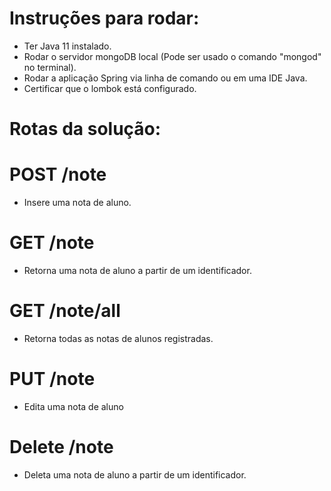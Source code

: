 # Instruções para rodar:
- Ter Java 11 instalado.
- Rodar o servidor mongoDB local (Pode ser usado o comando "mongod" no terminal).
- Rodar a aplicação Spring via linha de comando ou em uma IDE Java.
- Certificar que o lombok está configurado.

# Rotas da solução: 

# POST /note
- Insere uma nota de aluno.
# GET /note
- Retorna uma nota de aluno a partir de um identificador.
# GET /note/all
- Retorna todas as notas de alunos registradas.
# PUT /note
- Edita uma nota de aluno
# Delete /note
- Deleta uma nota de aluno a partir de um identificador.
